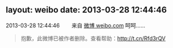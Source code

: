 layout: weibo
date: 2013-03-28 12:44:46
---
<meta name="referrer" content="no-referrer" />

2013-03-28 12:44:46  &nbsp;&nbsp;&nbsp;&nbsp;&nbsp;&nbsp; 来自 <a href="http://weibo.com/" rel="nofollow">微博 weibo.com</a>
呵呵……
>  抱歉，此微博已被作者删除。查看帮助：http://t.cn/Rfd3rQV
